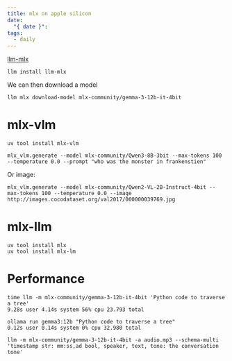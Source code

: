 ```yaml
---
title: mlx on apple silicon
date:
  "{ date }": 
tags:
  - daily
---
```


[llm-mlx](https://simonwillison.net/2025/Feb/15/llm-mlx/)

```shell
llm install llm-mlx
```

We can then download a model

```shell
llm mlx download-model mlx-community/gemma-3-12b-it-4bit
```

# mlx-vlm

```shell
uv tool install mlx-vlm
```

```shell
mlx_vlm.generate --model mlx-community/Qwen3-8B-3bit --max-tokens 100 --temperature 0.0 --prompt "who was the monster in frankenstien"
```

Or image:

```shell
mlx_vlm.generate --model mlx-community/Qwen2-VL-2B-Instruct-4bit --max-tokens 100 --temperature 0.0 --image http://images.cocodataset.org/val2017/000000039769.jpg
```

# mlx-llm

```shell
uv tool install mlx
uv tool install mlx-lm
```


# Performance

```shell
time llm -m mlx-community/gemma-3-12b-it-4bit 'Python code to traverse a tree'  
9.28s user 4.14s system 56% cpu 23.793 total
```

```shell
ollama run gemma3:12b "Python code to traverse a tree"  
0.12s user 0.14s system 0% cpu 32.980 total
```


```shell
llm -m mlx-community/gemma-3-12b-it-4bit -a audio.mp3 --schema-multi  'timestamp str: mm:ss,ad bool, speaker, text, tone: the conversation tone'
```

